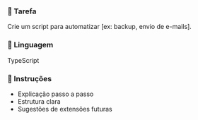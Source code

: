 ### 🎯 Tarefa
Crie um script para automatizar [ex: backup, envio de e-mails].

### 🧠 Linguagem
TypeScript

### 📝 Instruções
- Explicação passo a passo
- Estrutura clara
- Sugestões de extensões futuras
